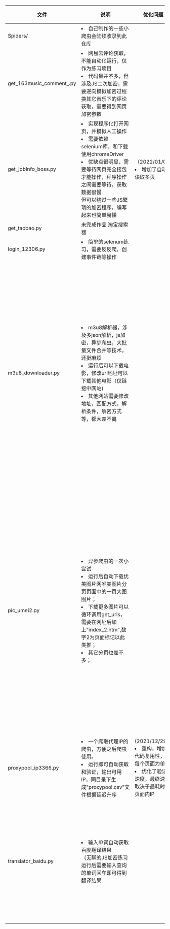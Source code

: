 | 文件 | 说明 | 优化问题 | 改进方向 |  
| ---- | ---- | ---- | ---- |
| Spiders/ | <li>自己制作的一些小爬虫会陆续收录到此仓库 | | |
| get_163music_comment_.py |<li>网易云评论获取，不能自动化运行，仅作为练习项目<br><li>代码量并不多，但涉及JS二次加密，需要逆向模拟加密过程<br>换其它音乐下的评论获取，需要得到网页加密参数 |
| get_jobInfo_boss.py | <li>实现程序化打开网页，并模拟人工操作<br><li>需要依赖selenium库，和下载使用chromeDriver<br><li>优缺点很明显，需要等待网页完全接包才能操作，程序操作之间需要等待，获取数据很慢<br>但可以绕过一些JS繁琐的加密程序，编写起来也简单易懂 |（2022/01/04)<br><li>增加了自动读取多页|<li>增加自定义职位搜索、城市选择|
|get_taobao.py|未完成作品 淘宝搜索器|||
|login_12306.py |<li>简单的selenum练习，需要反反爬，创建事件链等操作|
|m3u8_downloader.py|<li>m3u8解析器，涉及多json解析，js加密，异步爬虫，大批量文件合并等技术，还挺麻烦<br><li>运行后可以下载电影，修改url地址可以下载其他电影（仅链接中网站)<br><li>其他网站需要修改地址，匹配方式，解析条件，解密方式等，都大差不离| |<li>优化读写<br><li>加入进度条<br><li>加入多线程设计<br><li>异步删除不需要的ts文件<br><li>设置ip池和下载超时增加断点续传功能<br><li>优化合并速度|
|pic_umei2.py|<li>异步爬虫的一次小尝试<br><li>运行后自动下载优美图片网唯美图片分页页面中的一页大图图片；<br><li>下载更多图片可以循环调用get_urls，需要在网址后加上"index_2.htm",数字2为页面标记以此类推；<br><li>其它分页也差不多；| |<li>需要和多线程（多进程）比较速度，或多线程+异步看看能提速多少<br><li>使用了global关键字调用全局变量，而不是调取返回值的方式获取下载链接|
|proxypool_ip3366.py|<li>一个爬取代理IP的爬虫，方便之后爬虫使用。<br><li>运行即可自动获取和验证，输出可用IP，同目录下生成"proxypool.csv"文件根据延迟升序|(2021/12/29)<br><li>重构，增加代码复用性，以每个页面为单位<br><li>优化了验证速度，最终速度取决于最耗时的页面内IP|<li>调用更多接口和增加自定义接口|
|translator_baidu.py|<li>输入单词自动获取百度翻译结果<br>（无聊的JS加密练习<br>运行后需要输入查询的单词回车即可得到翻译结果||<li>增加其它翻译接口供选择<br><li>支持批量输入或文件读取<br><li>增加文本纠错|

